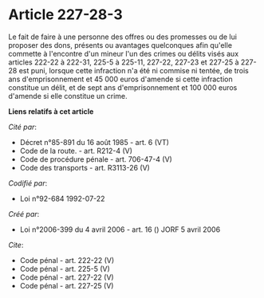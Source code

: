 # Article 227-28-3

Le fait de faire à une personne des offres ou des promesses ou de lui proposer des dons, présents ou avantages quelconques
afin qu'elle commette à l'encontre d'un mineur l'un des crimes ou délits visés aux articles 222-22 à 222-31, 225-5 à 225-11,
227-22, 227-23 et 227-25 à 227-28 est puni, lorsque cette infraction n'a été ni commise ni tentée, de trois ans
d'emprisonnement et 45 000 euros d'amende si cette infraction constitue un délit, et de sept ans d'emprisonnement et 100 000
euros d'amende si elle constitue un crime.

**Liens relatifs à cet article**

_Cité par_:

  - Décret n°85-891 du 16 août 1985 - art. 6 (VT)
  - Code de la route. - art. R212-4 (V)
  - Code de procédure pénale - art. 706-47-4 (V)
  - Code des transports - art. R3113-26 (V)

_Codifié par_:

  - Loi n°92-684 1992-07-22

_Créé par_:

  - Loi n°2006-399 du 4 avril 2006 - art. 16 () JORF 5 avril 2006

_Cite_:

  - Code pénal - art. 222-22 (V)
  - Code pénal - art. 225-5 (V)
  - Code pénal - art. 227-22 (V)
  - Code pénal - art. 227-25 (V)
